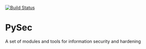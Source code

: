 [![Build Status](https://travis-ci.org/Remillardj/PySec.svg?branch=master)](https://travis-ci.org/Remillardj/PySec)
# PySec
A set of modules and tools for information security and hardening
